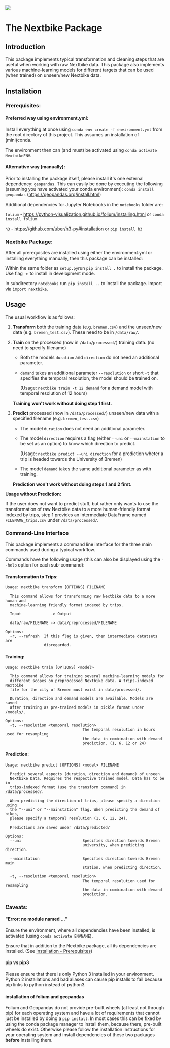 ![](https://upload.wikimedia.org/wikipedia/commons/thumb/f/f3/Nextbike_Logo.svg/2000px-Nextbike_Logo.svg.png)

# The Nextbike Package
## Introduction
This package implements typical transformation and cleaning steps that are useful when working with raw Nextbike data.
This package also implements various machine-learning models for different targets that can be used (when trained) on unseen/new Nextbike data.

## Installation
### Prerequisites:
#### Preferred way using environment.yml:
Install everything at once using `conda env create -f environment.yml` from the root directory of this project.
This assumes an installation of (mini)conda.

The environment then can (and must) be activated using `conda activate NextbikeENV`.

#### Alternative way (manually):
Prior to installing the package itself, please install it's one external dependency: `geopandas`.
This can easily be done by executing the following (assuming you have activated your conda environment):
```conda install geopandas``` (https://geopandas.org/install.html)

Additional dependencies for Jupyter Notebooks in the `notebooks` folder are:

```folium``` - https://python-visualization.github.io/folium/installing.html or `conda install folium`

```h3``` - https://github.com/uber/h3-py#installation or `pip install h3`

### Nextbike Package:
After all prerequisites are installed using either the environment.yml or installing everything manually, then this package can be installed:

Within the same folder as ```setup.py```run ```pip install .``` to install the package. 
Use flag ```-e``` to install in development mode. 

In subdirectory ```notebooks``` run ```pip install ..``` to install the package. 
Import via ```import nextbike```.

## Usage
The usual workflow is as follows:
1. **Transform** both the training data (e.g. `bremen.csv`) and the unseen/new data (e.g. `bremen_test.csv`). These need to be in `/data/raw/`.

1. **Train** on the processed (now in `/data/processed/`) training data. (no need to specify filename)
    * Both the models `duration` and `direction`  do not need an additional parameter.
    * `demand` takes an additional parameter `--resolution` or short `-t` that specifies the temporal resolution, the model should be trained on. 
    
        (Usage: `nextbike train -t 12 demand` for a demand model with temporal resolution of 12 hours)

    **Training won't work without doing step 1 first.**

1. **Predict** processed (now in `/data/processed/`) unseen/new data with a specified filename (e.g. `bremen_test.csv`)
    * The model `duration` does not need an additional parameter.
    * The model `direction` requires a flag (either `--uni` or `--mainstation` to be set as an option) to know which direction to predict.

        (Usage: `nextbike predict --uni direction` for a prediction wheter a trip is headed towards the University of Bremen)
    * The model `demand` takes the same additional parameter as with training.
    
    **Prediction won't work without doing steps 1 and 2 first.**
    
**Usage without Prediction:**

If the user does not want to predict stuff, but rather only wants to use the transformation of raw Nextbike data to a more human-friendly format indexed by trips, step 1 provides an intermediate DataFrame named `FILENAME_trips.csv` under `/data/processed/`.

### Command-Line Interface
This package implements a command line interface for the three main commands used during a typical workflow.

Commands have the following usage (this can also be displayed using the `--help` option for each sub-command):

#### Transformation to Trips:
```
Usage: nextbike transform [OPTIONS] FILENAME

  This command allows for transforming raw Nextbike data to a more human and
  machine-learning friendly format indexed by trips.

  Input             -> Output

  data/raw/FILENAME -> data/preprocessed/FILENAME

Options:
  -r, --refresh  If this flag is given, then intermediate datatsets are
                 disregarded.
```

#### Training:
```
Usage: nextbike train [OPTIONS] <model>

  This command allows for training several machine-learning models for
  different scopes on preprocessed Nextbike data. A trips-indexed Nextbike
  file for the city of Bremen must exist in data/processed/.

  Duration, direction and demand models are available. Models are saved
  after training as pre-trained models in pickle format under /models/.

Options:
  -t, --resolution <temporal resolution>
                                  The temporal resolution in hours used for resampling
                                  the data in combination with demand
                                  prediction. (1, 6, 12 or 24)
```

#### Prediction:
```
Usage: nextbike predict [OPTIONS] <model> FILENAME

  Predict several aspects (duration, direction and demand) of unseen
  Nextbike Data. Requires the respective trained model. Data has to be in
  trips-indexed format (use the transform command) in /data/processed/.

  When predicting the direction of trips, please specify a direction using
  the "--uni" or "--mainstation" flag. When predicting the demand of bikes,
  please specify a temporal resolution (1, 6, 12, 24).

  Predictions are saved under /data/predicted/

Options:
  --uni                           Specifies direction towards Bremen
                                  university, when predicting direction.

  --mainstation                   Specifies direction towards Bremen main
                                  station, when predicting direction.

  -t, --resolution <temporal resolution>
                                  The temporal resolution used for resampling
                                  the data in combination with demand
                                  prediction.
```

### Caveats:

#### "Error: no module named ..."
Ensure the environment, where all dependencies have been installed, is activated (using `conda activate ENVNAME`).

Ensure that in addition to the Nextbike package, all its dependencies are installed. (See [Installation - Prerequisites](#installation))

#### pip vs pip3
Please ensure that there is only Python 3 installed in your environment. Python 2 installations and bad aliases can cause pip installs to fail because pip links to python instead of python3.

#### installation of folium and geopandas
Folium and Geopandas do not provide pre-built wheels (at least not through pip) for each operating system and have a lot of requirements that cannot just be installed by doing a `pip install`.
In most cases this can be fixed by using the conda package manager to install them, because there, pre-built wheels do exist.
Otherwise please follow the installation instructions for your operating system and install dependencies of these two packages **before** installing them.
